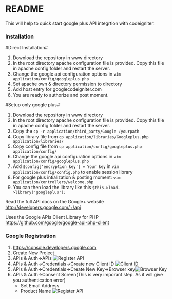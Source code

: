 # README #

This will help to quick start google plus API integrtion with codeigniter.


### Installation ###

#Direct Installation#

1. Download the repository in www directory
2. In the root directory apache configuration file is provided. Copy this file in apache config folder and restart the server.
3. Change the google api configuration options in `vim application/config/googleplus.php` 
4. Set apache own & directory permission to directory
5. Add host entry for googlecodeigniter.com
6. You are ready to authorize and post moment.

#Setup only google plus#
1. Download the repository in www directory
2. In the root directory apache configuration file is provided. Copy this file in apache config folder and restart the server.
3. Copy the `cp -r application/third_party/Google /yourpath`
4. Copy library file from `cp application/libraries/Googleplus.php application/libraries/`
5. Copy config file from `cp application/config/googleplus.php application/config/`
6. Change the google api configuration options in `vim application/config/googleplus.php` 
7. Add `$config['encryption_key'] = Your key` in `vim application/config/config.php` to enable session library 
8. For google plus intialization & posting moment: `vim application/controllers/welcome.php`
9. You can then load the library like this `$this->load->library('googleplus');`
  
  
Read the full API docs on the Google+ website http://developers.google.com/+/api

Uses the Google APIs Client Library for PHP https://github.com/google/google-api-php-client

### Google Registration ###
1. https://console.developers.google.com
2. Create New Project
3. APIs & Auth->APIs ![Register API](https://github.com/rajeshujade/google-plus-api-codeigniter-starter/blob/master/screenshot/3.png)
4. APIs & Auth->Credentials->Create new Client ID ![Client ID](https://github.com/rajeshujade/google-plus-api-codeigniter-starter/blob/master/screenshot/4.png)
5. APIs & Auth->Credentials->Create New Key->Browser key![Browser Key](https://github.com/rajeshujade/google-plus-api-codeigniter-starter/blob/master/screenshot/5.png)
6. APIs & Auth->Consent Screen(This is very imporant step. As it will give you authentication error)
   * Set Email Address
   * Product Name
![Register API](https://github.com/rajeshujade/google-plus-api-codeigniter-starter/blob/master/screenshot/6.png)
